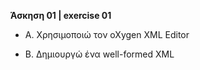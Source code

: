 **Άσκηση 01 | exercise 01**

- Α. Χρησιμοποιώ τον oXygen XML Editor

- Β. Δημιουργώ ένα well-formed XML

